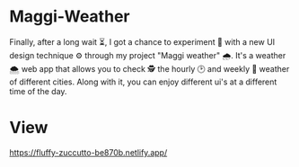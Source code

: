 # Maggi-Weather
Finally, after a long wait ⏳, I got a chance to experiment 🧪 with a new UI design technique ⚙️ through my project "Maggi weather" 🌧️. It's a weather 🌨️ web app that allows you to check 🕵️ the hourly 🕑 and weekly 📆 weather of different cities. Along with it, you can enjoy different ui's at a different time of the day.


# View
https://fluffy-zuccutto-be870b.netlify.app/
